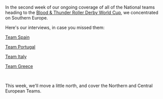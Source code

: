 <html><body><p>In the second week of our ongoing coverage of all of the National teams heading to the <a href="http://rollerderbyworldcup.com">Blood &amp; Thunder Roller Derby World Cup</a>, we concentrated on Southern Europe.

Here's our interviews, in case you missed them:

<a title="World Cup Interview: Team Spain" href="http://www.scottishrollerderbyblog.com/2014/09/23/world-cup-interview-team-spain/">Team Spain</a>

<a title="World Cup Interview: Team Portugal" href="http://www.scottishrollerderbyblog.com/2014/09/24/world-cup-interview-team-portugal/">Team Portugal</a>

<a title="World Cup Interview: Team Italy" href="http://www.scottishrollerderbyblog.com/2014/09/26/world-cup-interview-team-italy/">Team Italy</a>

<a title="World Cup Interview: Team Greece" href="http://www.scottishrollerderbyblog.com/2014/09/25/world-cup-interview-team-greece/">Team Greece</a>

 

This week, we'll move a little north, and cover the Northern and Central European Teams.</p></body></html>
